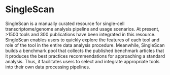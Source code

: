 # SingleScan
SingleScan is a manually curated resource for single-cell transcriptome/genome analysis pipeline and usage scenarios. At present, >1500 tools and 300 publications have been integrated in this resource. SingleScan enables users to quickly explore the features of each tool and role of the tool in the entire data analysis procedure. Meanwhile, SingleScan builds a benchmark pool that collects the published benchmark articles that it produces the best practices recommendations for approaching a standard analysis. Thus, it facilitates users to select and integrate appropriate tools into their own data processing pipelines.
